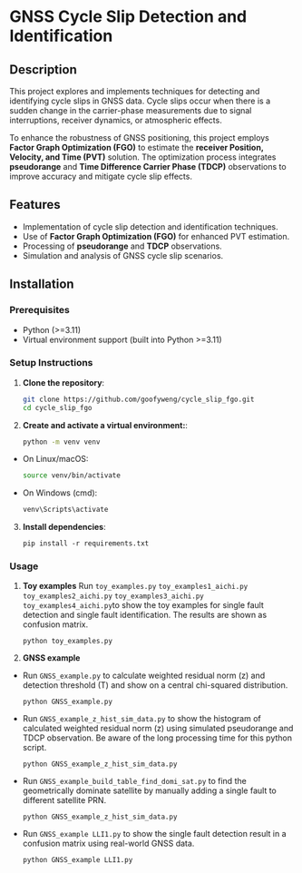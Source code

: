 # GNSS Cycle Slip Detection and Identification

## Description
This project explores and implements techniques for detecting and identifying cycle slips in GNSS data. Cycle slips occur when there is a sudden change in the carrier-phase measurements due to signal interruptions, receiver dynamics, or atmospheric effects. 

To enhance the robustness of GNSS positioning, this project employs **Factor Graph Optimization (FGO)** to estimate the **receiver Position, Velocity, and Time (PVT)** solution. The optimization process integrates **pseudorange** and **Time Difference Carrier Phase (TDCP)** observations to improve accuracy and mitigate cycle slip effects.

## Features
- Implementation of cycle slip detection and identification techniques.
- Use of **Factor Graph Optimization (FGO)** for enhanced PVT estimation.
- Processing of **pseudorange** and **TDCP** observations.
- Simulation and analysis of GNSS cycle slip scenarios.

## Installation

### Prerequisites
- Python (>=3.11)
- Virtual environment support (built into Python >=3.11)

### Setup Instructions

1. **Clone the repository**:
   ```sh
   git clone https://github.com/goofyweng/cycle_slip_fgo.git
   cd cycle_slip_fgo
2. **Create and activate a virtual environment:**:
    ```sh
    python -m venv venv
- On Linux/macOS:
    ```sh
    source venv/bin/activate
- On Windows (cmd):
    ```sh
    venv\Scripts\activate
3. **Install dependencies**:
    ```
    pip install -r requirements.txt
    ```
### Usage
1. **Toy examples**
Run `toy_examples.py` `toy_examples1_aichi.py` `toy_examples2_aichi.py` `toy_examples3_aichi.py` `toy_examples4_aichi.py`to show the toy examples for single fault detection and single fault identification. The results are shown as confusion matrix.
    ```
    python toy_examples.py
    ```
2. **GNSS example**
- Run `GNSS_example.py` to calculate weighted residual norm \(z\) and detection threshold \(T\) and show on a central chi-squared distribution.
    ```
    python GNSS_example.py
    ```
- Run `GNSS_example_z_hist_sim_data.py` to show the histogram of calculated weighted residual norm \(z\) using simulated pseudorange and TDCP observation. Be aware of the long processing time for this python script.
    ```
    python GNSS_example_z_hist_sim_data.py
    ```
- Run `GNSS_example_build_table_find_domi_sat.py` to find the geometrically dominate satellite by manually adding a single fault to different satellite PRN.
    ```
    python GNSS_example_z_hist_sim_data.py
    ```
- Run `GNSS_example LLI1.py` to show the single fault detection result in a confusion matrix using real-world GNSS data.
    ```
    python GNSS_example LLI1.py
    ```

